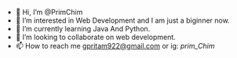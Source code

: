 - 👋 Hi, I’m @PrimChim
- 👀 I’m interested in Web Development and I am just a biginner now.
- 🌱 I’m currently learning Java And Python.
- 💞️ I’m looking to collaborate on web development.
- 📫 How to reach me gpritam922@gmail.com or ig: _prim_Chim_

<!---
PrimChim/PrimChim is a ✨ special ✨ repository because its `README.md` (this file) appears on your GitHub profile.
You can click the Preview link to take a look at your changes.
--->
